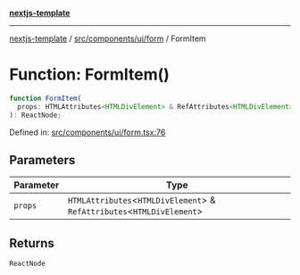 [**nextjs-template**](../../../../../README.md)

---

[nextjs-template](../../../../../README.md) / [src/components/ui/form](../README.md) / FormItem

# Function: FormItem()

```ts
function FormItem(
  props: HTMLAttributes<HTMLDivElement> & RefAttributes<HTMLDivElement>,
): ReactNode;
```

Defined in: [src/components/ui/form.tsx:76](https://github.com/Its-Satyajit/nextjs-template/blob/a020f2e64682696d16eea8be5c54d400aa09764e/src/components/ui/form.tsx#L76)

## Parameters

| Parameter | Type                                                                       |
| --------- | -------------------------------------------------------------------------- |
| `props`   | `HTMLAttributes`\<`HTMLDivElement`\> & `RefAttributes`\<`HTMLDivElement`\> |

## Returns

`ReactNode`
